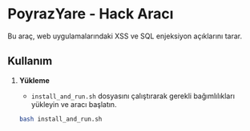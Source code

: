# PoyrazYare - Hack Aracı

Bu araç, web uygulamalarındaki XSS ve SQL enjeksiyon açıklarını tarar.

## Kullanım

1. **Yükleme**
   - `install_and_run.sh` dosyasını çalıştırarak gerekli bağımlılıkları yükleyin ve aracı başlatın.

   ```bash
   bash install_and_run.sh
